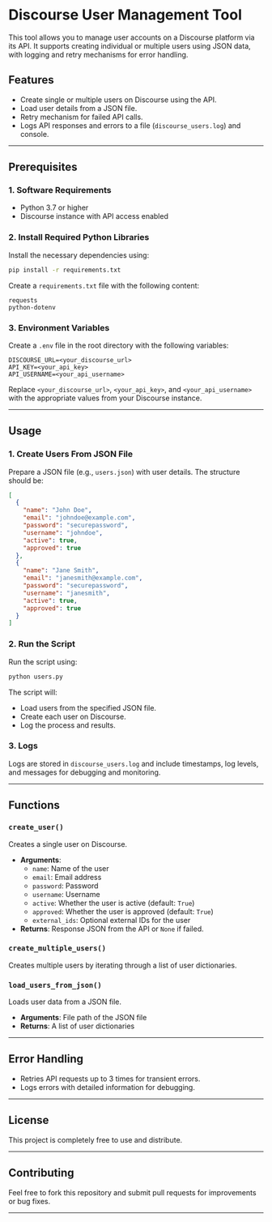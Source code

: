 # Discourse User Management Tool

This tool allows you to manage user accounts on a Discourse platform via its API. It supports creating individual or multiple users using JSON data, with logging and retry mechanisms for error handling.

## Features

- Create single or multiple users on Discourse using the API.
- Load user details from a JSON file.
- Retry mechanism for failed API calls.
- Logs API responses and errors to a file (`discourse_users.log`) and console.

---

## Prerequisites

### 1. Software Requirements
- Python 3.7 or higher
- Discourse instance with API access enabled

### 2. Install Required Python Libraries
Install the necessary dependencies using:
```bash
pip install -r requirements.txt
```
Create a `requirements.txt` file with the following content:
```text
requests
python-dotenv
```

### 3. Environment Variables
Create a `.env` file in the root directory with the following variables:
```
DISCOURSE_URL=<your_discourse_url>
API_KEY=<your_api_key>
API_USERNAME=<your_api_username>
```
Replace `<your_discourse_url>`, `<your_api_key>`, and `<your_api_username>` with the appropriate values from your Discourse instance.

---

## Usage

### 1. Create Users From JSON File

Prepare a JSON file (e.g., `users.json`) with user details. The structure should be:
```json
[
  {
    "name": "John Doe",
    "email": "johndoe@example.com",
    "password": "securepassword",
    "username": "johndoe",
    "active": true,
    "approved": true
  },
  {
    "name": "Jane Smith",
    "email": "janesmith@example.com",
    "password": "securepassword",
    "username": "janesmith",
    "active": true,
    "approved": true
  }
]
```

### 2. Run the Script

Run the script using:
```bash
python users.py
```
The script will:
- Load users from the specified JSON file.
- Create each user on Discourse.
- Log the process and results.

### 3. Logs
Logs are stored in `discourse_users.log` and include timestamps, log levels, and messages for debugging and monitoring.

---

## Functions

### `create_user()`
Creates a single user on Discourse.
- **Arguments**:
  - `name`: Name of the user
  - `email`: Email address
  - `password`: Password
  - `username`: Username
  - `active`: Whether the user is active (default: `True`)
  - `approved`: Whether the user is approved (default: `True`)
  - `external_ids`: Optional external IDs for the user
- **Returns**: Response JSON from the API or `None` if failed.

### `create_multiple_users()`
Creates multiple users by iterating through a list of user dictionaries.

### `load_users_from_json()`
Loads user data from a JSON file.
- **Arguments**: File path of the JSON file
- **Returns**: A list of user dictionaries

---

## Error Handling
- Retries API requests up to 3 times for transient errors.
- Logs errors with detailed information for debugging.

---

## License
This project is completely free to use and distribute.

---

## Contributing
Feel free to fork this repository and submit pull requests for improvements or bug fixes.

---
